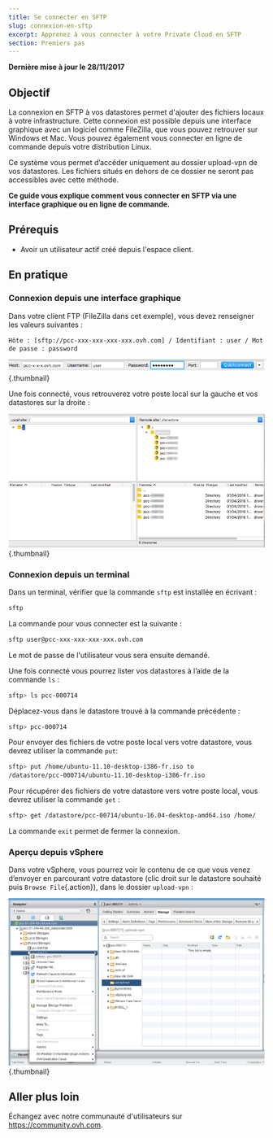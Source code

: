 ```yaml
---
title: Se connecter en SFTP
slug: connexion-en-sftp
excerpt: Apprenez à vous connecter à votre Private Cloud en SFTP
section: Premiers pas
---
```


**Dernière mise à jour le 28/11/2017**

## Objectif

La connexion en SFTP à vos datastores permet d'ajouter des fichiers locaux à votre infrastructure. Cette connexion est possible depuis une interface graphique avec un logiciel comme FileZilla, que vous pouvez retrouver sur Windows et Mac. Vous pouvez également vous connecter en ligne de commande depuis votre distribution Linux.

Ce système vous permet d’accéder uniquement au dossier upload-vpn de vos datastores. Les fichiers situés en dehors de ce dossier ne seront pas accessibles avec cette méthode.

**Ce guide vous explique comment vous connecter en SFTP via une interface graphique ou en ligne de commande.**

## Prérequis

- Avoir un utilisateur actif créé depuis l'espace client.


## En pratique

### Connexion depuis une interface graphique

Dans votre client FTP (FileZilla dans cet exemple), vous devez renseigner les valeurs suivantes :

```
Hôte : [sftp://pcc-xxx-xxx-xxx-xxx.ovh.com] / Identifiant : user / Mot de passe : password
```

![Connexion SFTP](images/connection_sftp_filezilla_log.png){.thumbnail}

Une fois connecté, vous retrouverez votre poste local sur la gauche et vos datastores sur la droite :

![Connexion SFTP par FileZilla](images/connection_sftp_filezilla.png){.thumbnail}


### Connexion depuis un terminal

Dans un terminal, vérifier que la commande `sftp` est installée en écrivant :

```sh
sftp
```

La commande pour vous connecter est la suivante :

```sh
sftp user@pcc-xxx-xxx-xxx-xxx.ovh.com
```

Le mot de passe de l'utilisateur vous sera ensuite demandé.

Une fois connecté vous pourrez lister vos datastores à l’aide de la commande `ls` :

```sh
sftp> ls pcc-000714
```

Déplacez-vous dans le datastore trouvé à la commande précédente :

```sh
sftp> pcc-000714
```

Pour envoyer des fichiers de votre poste local vers votre datastore, vous devrez utiliser la commande `put`:

```sh
sftp> put /home/ubuntu-11.10-desktop-i386-fr.iso to
/datastore/pcc-000714/ubuntu-11.10-desktop-i386-fr.iso
```

Pour récupérer des fichiers de votre datastore vers votre poste local, vous devrez utiliser la commande `get` :

```sh
sftp> get /datastore/pcc-00714/ubuntu-16.04-desktop-amd64.iso /home/
```

La commande `exit` permet de fermer la connexion.


### Aperçu depuis vSphere

Dans votre vSphere, vous pourrez voir le contenu de ce que vous venez d’envoyer en parcourant votre datastore (clic droit sur le datastore souhaité puis `Browse File`{.action}), dans le dossier `upload-vpn` :

![Connexion en SFTP via vSphere](images/connection_sftp_browse_datastore.png){.thumbnail}


## Aller plus loin

Échangez avec notre communauté d'utilisateurs sur <https://community.ovh.com>.